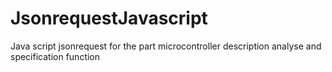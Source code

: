 # JsonrequestJavascript
Java script jsonrequest for the part microcontroller description analyse and specification function 
